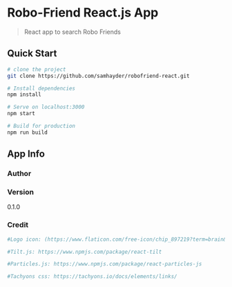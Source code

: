 # Robo-Friend React.js App

> React app to search Robo Friends

## Quick Start

```bash
# clone the project
git clone https://github.com/samhayder/robofriend-react.git

# Install dependencies
npm install

# Serve on localhost:3000
npm start

# Build for production
npm run build
```

## App Info

### Author


### Version

0.1.0

### Credit

```bash
#Logo icon: (https://www.flaticon.com/free-icon/chip_897219?term=brain&page=1&position=4)

#Tilt.js: https://www.npmjs.com/package/react-tilt

#Particles.js: https://www.npmjs.com/package/react-particles-js

#Tachyons css: https://tachyons.io/docs/elements/links/
```
